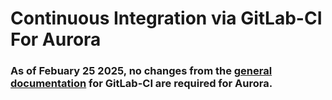 # Continuous Integration via GitLab-CI For Aurora

### As of Febuary 25 2025, no changes from the [general documentation](../../services/gitlab-ci/) for GitLab-CI are required for Aurora.

